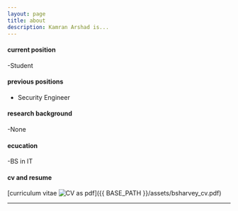 ```yaml
---
layout: page
title: about
description: Kamran Arshad is...
---
```


#### <a name="currentposition"></a>current position
-Student


#### <a name="previousposition"></a>previous positions
- Security Engineer


#### <a name="researchbackground"></a>research background
-None


#### <a name="education"></a>ecucation
-BS in IT


#### <a name="cvandresume"></a>cv and resume
[curriculum vitae ![CV as pdf](icons16/pdf-icon.png)]({{ BASE_PATH }}/assets/bsharvey_cv.pdf)

---




